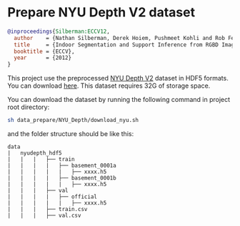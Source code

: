 # Prepare NYU Depth V2 dataset

<!-- [DATASET] -->

```bibtex
@inproceedings{Silberman:ECCV12,
  author    = {Nathan Silberman, Derek Hoiem, Pushmeet Kohli and Rob Fergus},
  title     = {Indoor Segmentation and Support Inference from RGBD Images},
  booktitle = {ECCV},
  year      = {2012}
}
```

This project use the preprocessed [NYU Depth V2](https://cs.nyu.edu/~silberman/datasets/nyu_depth_v2.html) dataset in HDF5 formats. You can 
download [here](http://datasets.lids.mit.edu/sparse-to-dense/data/nyudepthv2.tar.gz). This dataset requires 32G of storage space.

You can download the dataset by running the following command in project root directory:

```bash
sh data_prepare/NYU_Depth/download_nyu.sh
```

and the folder structure should be like this:

```text
data
|   nyudepth_hdf5
|   |   |   ├── train
|   |   |   |   ├── basement_0001a
|   |   |   |   |   ├── xxxx.h5
|   |   |   |   ├── basement_0001b
|   |   |   |   |   ├── xxxx.h5
|   |   |   ├── val
|   |   |   |   ├── official
|   |   |   |   |   ├── xxxx.h5
|   |   |   ├── train.csv
|   |   |   ├── val.csv
```